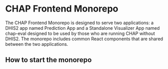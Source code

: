 # CHAP Frontend Monorepo

The CHAP Frontend Monorepo is designed to serve two applications: a DHIS2 app named Prediction App and a Standalone Visualizer App named chap-eval designed to be used by those who are running CHAP without DHIS2. The monorepo includes common React components that are shared between the two applications.


## How to start the monorepo

